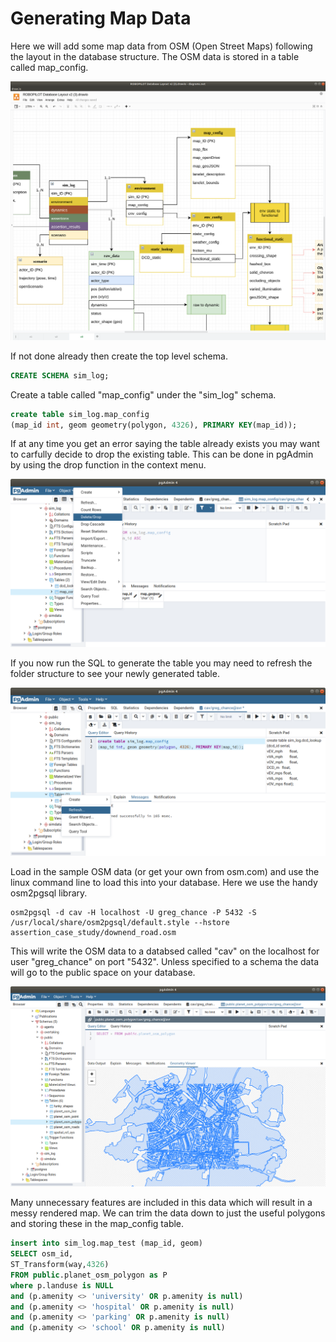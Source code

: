 # Generating Map Data

Here we will add some map data from OSM (Open Street Maps) following the layout in the database structure. The OSM data is stored in a table called map_config.

![](../pics/map_env.png)

If not done already then create the top level schema.

``` sql
CREATE SCHEMA sim_log;
```

Create a table called "map_config" under the "sim_log" schema. 

``` sql
create table sim_log.map_config
(map_id int, geom geometry(polygon, 4326), PRIMARY KEY(map_id));
```

If at any time you get an error saying the table already exists you may want to carfully decide to drop the existing table. This can be done in pgAdmin by using the drop function in the context menu.

![](../pics/table_drop.png)

If you now run the SQL to generate the table you may need to refresh the folder structure to see your newly generated table.

![](../pics/refresh.png)

Load in the sample OSM data (or get your own from osm.com) and use the linux command line to load this into your database. Here we use the handy osm2pgsql library.

``` linux
osm2pgsql -d cav -H localhost -U greg_chance -P 5432 -S /usr/local/share/osm2pgsql/default.style --hstore assertion_case_study/downend_road.osm
```

This will write the OSM data to a databsed called "cav" on the localhost for user "greg_chance" on port "5432". Unless specified to a schema the data will go to the public space on your database.

![](../pics/public_osm.png)

Many unnecessary features are included in this data which will result in a messy rendered map. We can trim the data down to just the useful polygons and storing these in the map_config table.

```sql
insert into sim_log.map_test (map_id, geom) 
SELECT osm_id, 
ST_Transform(way,4326) 
FROM public.planet_osm_polygon as P 
where p.landuse is NULL 
and (p.amenity <> 'university' OR p.amenity is null) 
and (p.amenity <> 'hospital' OR p.amenity is null) 
and (p.amenity <> 'parking' OR p.amenity is null) 
and (p.amenity <> 'school' OR p.amenity is null)	
```


